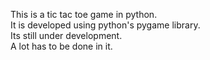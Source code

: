 This is a tic tac toe game in python.        
It is developed using python's pygame library.       
Its still under development.     
A lot has to be done in it.       

